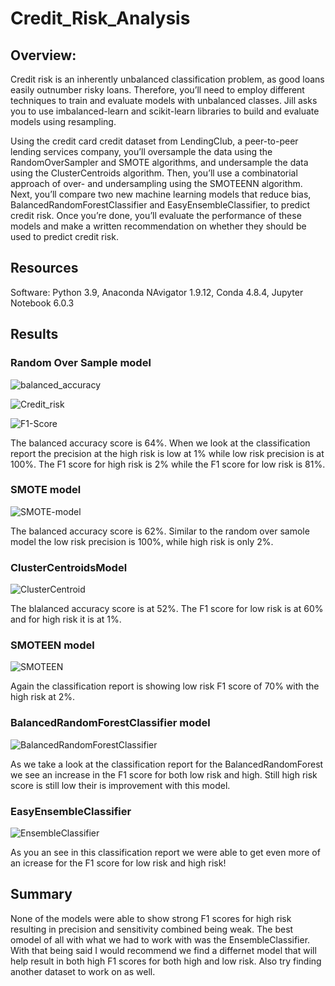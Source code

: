 # Credit_Risk_Analysis

## Overview:
Credit risk is an inherently unbalanced classification problem, as good loans easily outnumber risky loans. Therefore, you’ll need to employ different techniques to train and evaluate models with unbalanced classes. Jill asks you to use imbalanced-learn and scikit-learn libraries to build and evaluate models using resampling.

Using the credit card credit dataset from LendingClub, a peer-to-peer lending services company, you’ll oversample the data using the RandomOverSampler and SMOTE algorithms, and undersample the data using the ClusterCentroids algorithm. Then, you’ll use a combinatorial approach of over- and undersampling using the SMOTEENN algorithm. Next, you’ll compare two new machine learning models that reduce bias, BalancedRandomForestClassifier and EasyEnsembleClassifier, to predict credit risk. Once you’re done, you’ll evaluate the performance of these models and make a written recommendation on whether they should be used to predict credit risk.

## Resources
Software: Python 3.9, Anaconda NAvigator 1.9.12, Conda 4.8.4, Jupyter Notebook 6.0.3

## Results

### Random Over Sample model

![balanced_accuracy](https://user-images.githubusercontent.com/83085800/149665426-31f4d69d-4698-413e-9072-24c2cb2ba2e4.png)

![Credit_risk](https://user-images.githubusercontent.com/83085800/149665427-548064fd-6e84-4c74-937c-a5bc728997cd.png)

![F1-Score](https://user-images.githubusercontent.com/83085800/149665428-c427c8eb-5288-4020-ba43-d0d606b89725.png)

The balanced accuracy score is 64%.
When we look at the classification report the precision at the high risk is low at 1% while low risk precision is at 100%. The F1 score for high risk is 2% while the F1 score for low risk is 81%.

### SMOTE model

![SMOTE-model](https://user-images.githubusercontent.com/83085800/149665724-7bfd42d6-4035-4ddb-9a96-e5010f2ff5d1.png)

The balanced accuracy score is 62%.
Similar to the random over samole model the low risk precision is 100%, while high risk is only 2%.

### ClusterCentroidsModel

![ClusterCentroid](https://user-images.githubusercontent.com/83085800/149666040-9ba314f8-1d93-4e47-a65b-1b3cd80a8c43.png)

The blalanced accuracy score is at 52%.
The F1 score for low risk is at 60% and for high risk it is at 1%.

### SMOTEEN model

![SMOTEEN](https://user-images.githubusercontent.com/83085800/149666153-e2804563-3a95-4327-9ddb-5360752d9e17.png)

Again the classification report is showing low risk F1 score of 70% with the high risk at 2%.

### BalancedRandomForestClassifier model

![BalancedRandomForestClassifier](https://user-images.githubusercontent.com/83085800/149666459-25aa5f64-0a37-4107-b47c-ce3a8f2a8f26.png)

As we take a look at the classification report for the BalancedRandomForest we see an increase in the F1 score for both low risk and high. Still high risk score is still low their is improvement with this model.

### EasyEnsembleClassifier

![EnsembleClassifier](https://user-images.githubusercontent.com/83085800/149666965-2d8167f4-26b8-45df-86d8-2b005e2cce16.png)

As you an see in this classification report we were able to get even more of an icrease for the F1 score for low risk and high risk!

## Summary

None of the models were able to show strong F1 scores for high risk resulting in precision and sensitivity combined being weak. The best omodel of all with what we had to work with was the EnsembleClassifier. With that being said I would recommend we find a differnet model that will help result in both high F1 scores for both high and low risk. Also try finding another dataset to work on as well.
